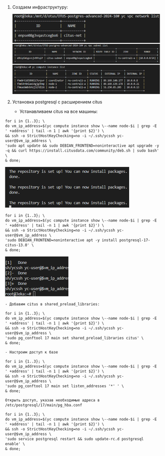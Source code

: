 1. Создаем инфраструктуру:

    ![alt text](image.png)
    ![alt text](image-1.png)
    ![alt text](image-5.png)

2. Установка postgresql с расширением citus
    
    - Устанавливаем citus на все машины:
```
for i in {1..3}; \
do vm_ip_address=$(yc compute instance show \--name node-$i | grep -E ' +address' | tail -n 1 | awk '{print $2}') \
&& ssh -o StrictHostKeyChecking=no -i ~/.ssh/ycssh yc-user@$vm_ip_address \
'sudo apt update && sudo DEBIAN_FRONTEND=noninteractive apt upgrade -y -q && curl https://install.citusdata.com/community/deb.sh | sudo bash' \
& done;
```
    
![alt text](image-2.png)

```
for i in {1..3}; \
do vm_ip_address=$(yc compute instance show \--name node-$i | grep -E ' +address' | tail -n 1 | awk '{print $2}') \
&& ssh -o StrictHostKeyChecking=no -i ~/.ssh/ycssh yc-user@$vm_ip_address \
'sudo DEBIAN_FRONTEND=noninteractive apt -y install postgresql-17-citus-13.0' \
& done;
```  

![alt text](image-4.png)

    - Добавим citus в shared_preload_libraries:
```
for i in {1..3}; \
do vm_ip_address=$(yc compute instance show \--name node-$i | grep -E ' +address' | tail -n 1 | awk '{print $2}') \
&& ssh -o StrictHostKeyChecking=no -i ~/.ssh/ycssh yc-user@$vm_ip_address \
'sudo pg_conftool 17 main set shared_preload_libraries citus' \
& done;
```
    - Настроим доступ к базе
```
for i in {1..3}; \
do vm_ip_address=$(yc compute instance show \--name node-$i | grep -E ' +address' | tail -n 1 | awk '{print $2}') \
&& ssh -o StrictHostKeyChecking=no -i ~/.ssh/ycssh yc-user@$vm_ip_address \
'sudo pg_conftool 17 main set listen_addresses '*' ' \
& done;
```
    Открыть доступ, указав необходимые адреса в /etc/postgresql/17/main/pg_hba.conf
```
for i in {1..3}; \
do vm_ip_address=$(yc compute instance show \--name node-$i | grep -E ' +address' | tail -n 1 | awk '{print $2}') \
&& ssh -o StrictHostKeyChecking=no -i ~/.ssh/ycssh yc-user@$vm_ip_address \
'sudo service postgresql restart && sudo update-rc.d postgresql enable' \
& done;
```

